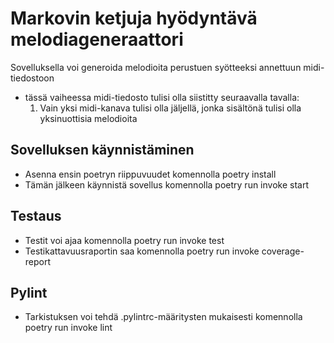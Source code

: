# Markovin ketjuja hyödyntävä melodiageneraattori
Sovelluksella voi generoida melodioita perustuen syötteeksi annettuun midi-tiedostoon
- tässä vaiheessa midi-tiedosto tulisi olla siistitty seuraavalla tavalla:
    1. Vain yksi midi-kanava tulisi olla jäljellä, jonka sisältönä tulisi olla yksinuottisia melodioita

## Sovelluksen käynnistäminen
- Asenna ensin poetryn riippuvuudet komennolla poetry install
- Tämän jälkeen käynnistä sovellus komennolla poetry run invoke start

## Testaus
- Testit voi ajaa komennolla poetry run invoke test
- Testikattavuusraportin saa komennolla poetry run invoke coverage-report

## Pylint
- Tarkistuksen voi tehdä .pylintrc-määritysten mukaisesti komennolla poetry run invoke lint